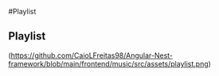 #Playlist

## Playlist
(https://github.com/CaioLFreitas98/Angular-Nest-framework/blob/main/frontend/music/src/assets/playlist.png)



